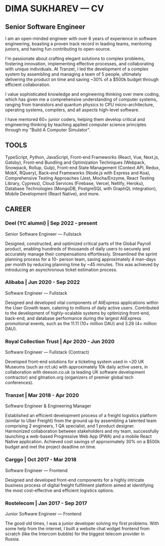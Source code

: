 # DIMA SUKHAREV — CV

## Senior Software Engineer

I am an open-minded engineer with over 6 years of experience in software engineering, boasting a proven track record in leading teams, mentoring juniors, and having fun contributing to open-source.

I'm passionate about crafting elegant solutions to complex problems, fostering innovation, implementing effective processes, and collaborating with unique individuals.
At Tranzet, I led the development of a complex system by assembling and managing a team of 5 people, ultimately delivering the product on time and saving ~30% of a $500k budget through efficient collaboration.

I value sophisticated knowledge and engineering thinking over mere coding, which has given me a comprehensive understanding of computer systems, ranging from transistors and quantum physics to CPU micro-architecture, operating systems, compilers, and all aspects high-level software.

I have mentored 60+ junior coders, helping them develop critical and engineering thinking by teaching applied computer science principles through my "Build A Computer Simulator".

## TOOLS
TypeScript, Python, JavaScript, Front-end Frameworks (React, Vue, Next.js, Gatsby), Front-end Bundling and Optimization Techniques (Webpack, Snowpack, Rollup, Gulp), Front-end State Management (Context API, Redux, MobX, RQuery), Back-end Frameworks (Node.js with Express and Koa), Comprehensive Testing Approaches (Jest, Mocha/Enzyme, React Testing Library, Cypress), Cloud Services (Firebase, Vercel, Netlify, Heroku), Database Technologies (MongoDB, PostgreSQL with GraphQL integration), Mobile Development (React Native), and more.

## CAREER

### Deel (YC alumni) | Sep 2022 - present
Senior Software Engineer — Fullstack

Designed, constructed, and optimized critical parts of the Global Payroll product, enabling hundreds of thousands of daily users to securely and accurately manage their compensations effortlessly. Streamlined the sprint planning process for a 10- person team, saving approximately 4 man-days per month by reducing planning time by ~45 minutes. This was achieved by introducing an asynchronous ticket estimation process.

### Alibaba | Jun 2020 - Sep 2022
Software Engineer — Fullstack

Designed and developed vital components of AliExpress applications within the User Growth team, catering to millions of daily active users. Contributed to the development of highly-scalable systems by optimizing front-end, back-end, and database performance during the largest AliExpress promotional events, such as the 11.11 (10+ million DAU) and 3.28 (4+ million DAU).

### Royal Collection Trust | Apr 2020 - Jun 2020
Software Engineer — Fullstack (Contract)

Developed front-end solutions for a ticketing system used in ~20 UK Museums (such as rct.uk) with approximately 10k daily active users, in collaboration with deeson.co.uk (a leading UK software development contractor) and gitnation.org (organizers of premier global tech conferences).

### Tranzet | Mar 2018 - Apr 2020
Software Engineer & Engineering Manager

Established an efficient development process of a freight logistics platform (similar to Uber Freight) from the ground up by assembling a talented team comprising 2 engineers, 1 QA specialist, and 1 product designer. Harmonized collaboration between stakeholders and my team, successfully launching a web-based Progressive Web App (PWA) and a mobile React Native application. Achieved cost savings of approximately 30% on a $500k budget and met the project deadline on time.

### Carggo | Oct 2017 - Mar 2018
Software Engineer — Frontend

Designed and developed front-end components for a highly intricate business process of digital freight fulfilment platform aimed at identifying the most cost-effective and efficient logistics options.

### Rostelecom | Jan 2017 - Sep 2017
Junior Software Engineer — Frontend

The good old times, I was a junior developer solving my first problems. With some help from the internet, I built a website chat widget frontend from scratch (like the Intercom bubble) for the biggest telecom provider in Russia.
